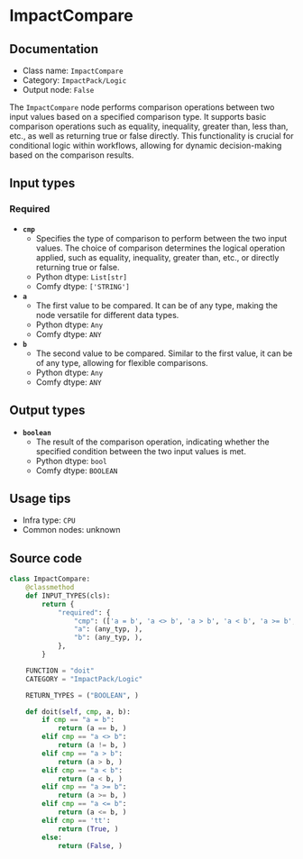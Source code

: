 # ImpactCompare
## Documentation
- Class name: `ImpactCompare`
- Category: `ImpactPack/Logic`
- Output node: `False`

The `ImpactCompare` node performs comparison operations between two input values based on a specified comparison type. It supports basic comparison operations such as equality, inequality, greater than, less than, etc., as well as returning true or false directly. This functionality is crucial for conditional logic within workflows, allowing for dynamic decision-making based on the comparison results.
## Input types
### Required
- **`cmp`**
    - Specifies the type of comparison to perform between the two input values. The choice of comparison determines the logical operation applied, such as equality, inequality, greater than, etc., or directly returning true or false.
    - Python dtype: `List[str]`
    - Comfy dtype: `['STRING']`
- **`a`**
    - The first value to be compared. It can be of any type, making the node versatile for different data types.
    - Python dtype: `Any`
    - Comfy dtype: `ANY`
- **`b`**
    - The second value to be compared. Similar to the first value, it can be of any type, allowing for flexible comparisons.
    - Python dtype: `Any`
    - Comfy dtype: `ANY`
## Output types
- **`boolean`**
    - The result of the comparison operation, indicating whether the specified condition between the two input values is met.
    - Python dtype: `bool`
    - Comfy dtype: `BOOLEAN`
## Usage tips
- Infra type: `CPU`
- Common nodes: unknown


## Source code
```python
class ImpactCompare:
    @classmethod
    def INPUT_TYPES(cls):
        return {
            "required": {
                "cmp": (['a = b', 'a <> b', 'a > b', 'a < b', 'a >= b', 'a <= b', 'tt', 'ff'],),
                "a": (any_typ, ),
                "b": (any_typ, ),
            },
        }

    FUNCTION = "doit"
    CATEGORY = "ImpactPack/Logic"

    RETURN_TYPES = ("BOOLEAN", )

    def doit(self, cmp, a, b):
        if cmp == "a = b":
            return (a == b, )
        elif cmp == "a <> b":
            return (a != b, )
        elif cmp == "a > b":
            return (a > b, )
        elif cmp == "a < b":
            return (a < b, )
        elif cmp == "a >= b":
            return (a >= b, )
        elif cmp == "a <= b":
            return (a <= b, )
        elif cmp == 'tt':
            return (True, )
        else:
            return (False, )

```
